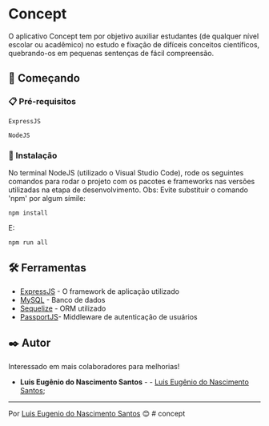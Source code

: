 # Concept

O aplicativo Concept tem por objetivo auxiliar estudantes (de qualquer nível escolar ou acadêmico) no estudo e fixação de difíceis conceitos científicos, quebrando-os em pequenas sentenças de fácil compreensão.

## 🚀 Começando

### 📋 Pré-requisitos

```
ExpressJS
```

```
NodeJS
```

### 🔧 Instalação

No terminal NodeJS (utilizado o Visual Studio Code), rode os seguintes comandos para rodar o projeto com os pacotes e frameworks nas versões utilizadas na etapa de desenvolvimento. Obs: Evite substituir o comando 'npm' por algum símile:

```
npm install
```

E:

```
npm run all
```

## 🛠️ Ferramentas

- [ExpressJS](https://expressjs.com/pt-br/) - O framework de aplicação utilizado
- [MySQL](https://www.mysql.com/) - Banco de dados
- [Sequelize](https://sequelize.org/) - ORM utilizado
- [PassportJS](https://www.passportjs.org/)- Middleware de autenticação de usuários

## ✒️ Autor

Interessado em mais colaboradores para melhorias!

- **Luis Eugênio do Nascimento Santos** - - [Luis Eugênio do Nascimento Santos](https://github.com/Luis21Santos);

---

Por [Luis Eugenio do Nascimento Santos](https://github.com/Luis21Santos) 😊
#   c o n c e p t  
 